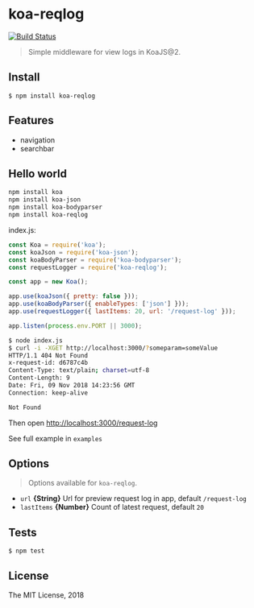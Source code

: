 # koa-reqlog 
[![Build Status](https://travis-ci.org/asergey87/koa-reqlog.svg?branch=master)](https://github.com/asergey87/koa-reqlog)
> Simple middleware for view logs in KoaJS@2.

## Install
```
$ npm install koa-reqlog
```
## Features
- navigation
- searchbar

## Hello world
```sh
npm install koa 
npm install koa-json 
npm install koa-bodyparser 
npm install koa-reqlog
```
index.js:
```js
const Koa = require('koa');
const koaJson = require('koa-json');
const koaBodyParser = require('koa-bodyparser');
const requestLogger = require('koa-reqlog');

const app = new Koa();

app.use(koaJson({ pretty: false }));
app.use(koaBodyParser({ enableTypes: ['json'] }));
app.use(requestLogger({ lastItems: 20, url: '/request-log' }));

app.listen(process.env.PORT || 3000);
```

```sh
$ node index.js
$ curl -i -XGET http://localhost:3000/?someparam=someValue
HTTP/1.1 404 Not Found
x-request-id: d6787c4b
Content-Type: text/plain; charset=utf-8
Content-Length: 9
Date: Fri, 09 Nov 2018 14:23:56 GMT
Connection: keep-alive

Not Found
```
Then open [http://localhost:3000/request-log](http://localhost:3000/request-log)

See full example in `examples`


## Options
> Options available for `koa-reqlog`.

- `url` **{String}** Url for preview request log in app, default `/request-log`
- `lastItems` **{Number}** Count of latest request, default `20`

## Tests
```
$ npm test
```

## License
The MIT License, 2018
